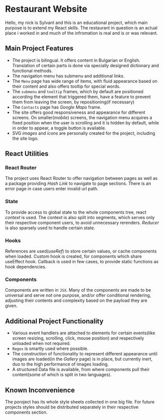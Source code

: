 
# Restaurant Website

Hello, my nick is Sylvant and this is an educational project, which main purpose is to extend my React skills.
The restaurant in question is an actual place i worked in and much of the infromation is real and is or was relevant. 

## Main Project Features
- The project is bilingual. It offers content in Bulgarian or English. Translation of certain parts is done via specially designed dictionary and functional methods. 
- The navigation menu has submenu and additional links.
- The `Menu` page has wide range of items, with fluid appearance based on their content and also offers tooltip for special words. 
- The `submenu` and `tooltip` frames, which by default are positioned according the element that triggered them, have a feature to prevent them from leaving the screen, by repositioning(if necessary)
- The `Contacts` page has *Google Maps* frame. 
- The site offers good responsiveness and appearance for different screens. On smaller(*mobile*) screens, the navigation menu acquires a fixed position when the user is scrolling and it is hidden by default, while in order to appear, a toggle button is available. 
- SVG *images* and *icons* are personally created for the project, including the site logo.

## React Utilities

### React Router
The project uses React Router to offer navigation between pages as well as a package providing *Hash Link* to navigate to page sections. 
There is an error page in case users enter invalid url path.

### State
To provide access to global state to the whole components tree, react *context* is used. The context is also split into segments, which serves only their respective component users, to avoid unnecessary rerenders. *Reducer* is also sparsely used to handle certain state. 

### Hooks

References are used(*useRef*) to store certain values, or cache components when loaded. Custom hook is created, for components which share useEffect hook. Callback is used in few cases, to provide static functions as hook dependencies. 

### Components

Components are written in `JSX`. Many of the components are made to be universal and serve not one purpose, and/or offer conditional rendering, adjusting their contents and complexity based on the payload they are given. 

## Additional Project Functionality
- Various event handlers are attached to elements for certain events(like screen resizing, scrolling, click, mouse position) and respectively unloaded when not required.
- `Regex` is smartly used where possible. 
- The construction of functionality to represent different appearance until images are loaded(in the *Gallery* page) is in place, but currently inert, duo to the high performance of images loading. 
- A structured Data file is available, from where components pull their content(some of which is split in two languages).

## Known Inconvenience

 The poroject has its whole style sheets collected in one big file. For future projects styles should be distributed separately in their respective components section.